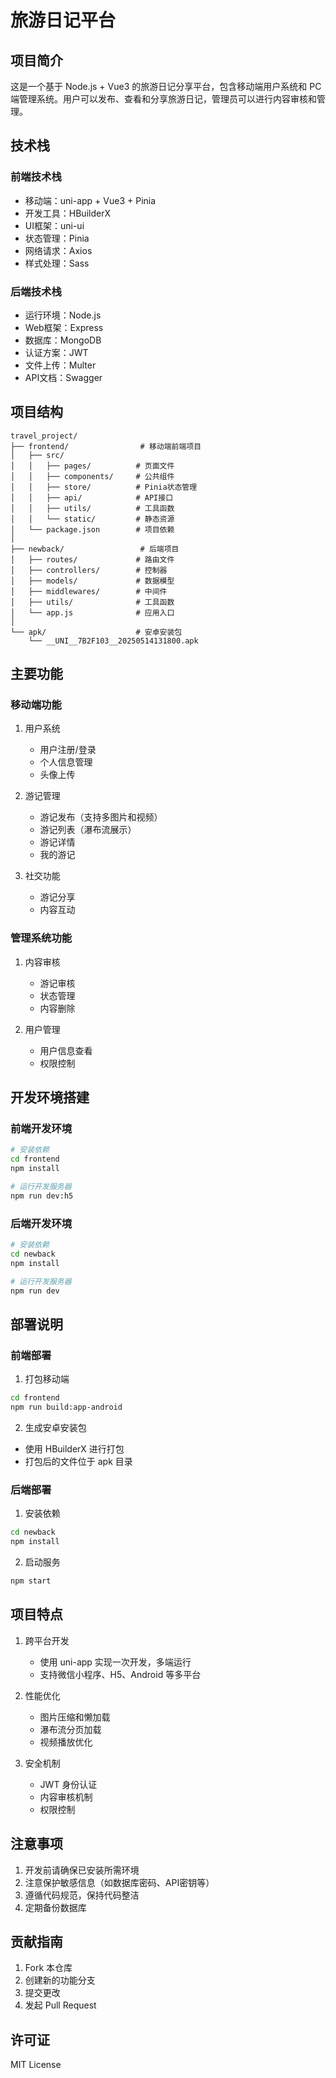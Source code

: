 # 旅游日记平台

## 项目简介
这是一个基于 Node.js + Vue3 的旅游日记分享平台，包含移动端用户系统和 PC 端管理系统。用户可以发布、查看和分享旅游日记，管理员可以进行内容审核和管理。

## 技术栈

### 前端技术栈
- 移动端：uni-app + Vue3 + Pinia
- 开发工具：HBuilderX
- UI框架：uni-ui
- 状态管理：Pinia
- 网络请求：Axios
- 样式处理：Sass

### 后端技术栈
- 运行环境：Node.js
- Web框架：Express
- 数据库：MongoDB
- 认证方案：JWT
- 文件上传：Multer
- API文档：Swagger

## 项目结构

```
travel_project/
├── frontend/                # 移动端前端项目
│   ├── src/
│   │   ├── pages/          # 页面文件
│   │   ├── components/     # 公共组件
│   │   ├── store/          # Pinia状态管理
│   │   ├── api/            # API接口
│   │   ├── utils/          # 工具函数
│   │   └── static/         # 静态资源
│   └── package.json        # 项目依赖
│
├── newback/                 # 后端项目
│   ├── routes/             # 路由文件
│   ├── controllers/        # 控制器
│   ├── models/             # 数据模型
│   ├── middlewares/        # 中间件
│   ├── utils/              # 工具函数
│   └── app.js              # 应用入口
│
└── apk/                    # 安卓安装包
    └── __UNI__7B2F103__20250514131800.apk
```

## 主要功能

### 移动端功能
1. 用户系统
   - 用户注册/登录
   - 个人信息管理
   - 头像上传

2. 游记管理
   - 游记发布（支持多图片和视频）
   - 游记列表（瀑布流展示）
   - 游记详情
   - 我的游记

3. 社交功能
   - 游记分享
   - 内容互动

### 管理系统功能
1. 内容审核
   - 游记审核
   - 状态管理
   - 内容删除

2. 用户管理
   - 用户信息查看
   - 权限控制

## 开发环境搭建

### 前端开发环境
```bash
# 安装依赖
cd frontend
npm install

# 运行开发服务器
npm run dev:h5
```

### 后端开发环境
```bash
# 安装依赖
cd newback
npm install

# 运行开发服务器
npm run dev
```

## 部署说明

### 前端部署
1. 打包移动端
```bash
cd frontend
npm run build:app-android
```

2. 生成安卓安装包
- 使用 HBuilderX 进行打包
- 打包后的文件位于 apk 目录

### 后端部署
1. 安装依赖
```bash
cd newback
npm install
```

2. 启动服务
```bash
npm start
```

## 项目特点
1. 跨平台开发
   - 使用 uni-app 实现一次开发，多端运行
   - 支持微信小程序、H5、Android 等多平台

2. 性能优化
   - 图片压缩和懒加载
   - 瀑布流分页加载
   - 视频播放优化

3. 安全机制
   - JWT 身份认证
   - 内容审核机制
   - 权限控制

## 注意事项
1. 开发前请确保已安装所需环境
2. 注意保护敏感信息（如数据库密码、API密钥等）
3. 遵循代码规范，保持代码整洁
4. 定期备份数据库

## 贡献指南
1. Fork 本仓库
2. 创建新的功能分支
3. 提交更改
4. 发起 Pull Request

## 许可证
MIT License
